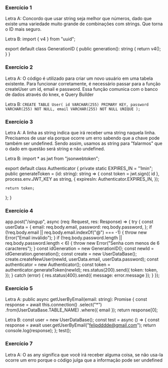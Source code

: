 ### Exercício 1

Letra A: Concordo que usar string seja melhor que números, dado que existe uma variedade muito grande de combinações com strings. Que torna o ID mais seguro.

Letra B:
import { v4 } from "uuid";

export default class GenerationID {
public generation(): string {
return v4();
}
}

### Exercício 2

Letra A: O código é utilizado para criar um novo usuário em uma tabela existente.
Para funcionar corretamente, é necessário passar para a função createUser um id, email e password.
Essa função comunica com o banco de dados através do knex, e Query Builder

Letra B: `CREATE TABLE User( id VARCHAR(255) PRIMARY KEY, password VARCHAR(255) NOT NULL, email VARCHAR(255) NOT NULL UNIQUE );`

### Exercício 3

Letra A: A linha as string indica que irá receber uma string naquela linha. Precisamos de usar ela porque ocorre um erro sabendo que a chave pode também ser undefined. Sendo assim, usamos as string para "falarmos" que o dado em questão será string e não undefined.

Letra B:
import \* as jwt from "jsonwebtoken";

export default class Authenticator {
private static EXPIRES_IN = "1min";
public generateToken = (id: string): string => {
const token = jwt.sign({ id }, process.env.JWT_KEY as string, {
expiresIn: Authenticator.EXPIRES_IN,
});

    return token;

};
}

### Exercício 4

app.post("/singup", async (req: Request, res: Response) => {
try {
const userData = {
email: req.body.email,
password: req.body.password,
};
if (!req.body.email || req.body.email.indexOf("@") === -1) {
throw new Error("Email inválido");
}
if (!req.body.password.length || req.body.password.length < 6) {
throw new Error("Senha com menos de 6 caracteres");
}
const idGeneration = new GenerationID();
const newId = idGeneration.generation();
const create = new UserDataBase();
create.createNewUser(newId, userData.email, userData.password);
const authenticator = new Authenticator();
const token = authenticator.generateToken(newId);
res.status(200).send({
token: token,
});
} catch (error) {
res.status(400).send({ message: error.message });
}
});

### Exercício 5

Letra A: public async getUserByEmail(email: string): Promise<any> {
const response = await this.connection()
.select("\*")
.from(UserDataBase.TABLE_NAME)
.where({ email });
return response[0];

Letra B:
const user = new UserDataBase();
const test = async () => {
const response = await user.getUserByEmail("felipdddde@gmail.com");
return console.log(response);
};
test();

### Exercício 7

Letra A: O as any significa que você irá receber alguma coisa, se não usa-la ocorre um erro porque o código julga que a informação pode ser undefined

